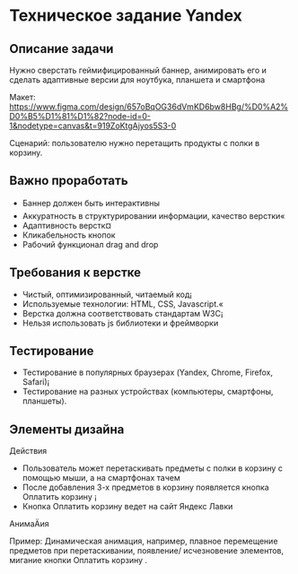 # Техническое задание Yandex

## Описание задачи

Нужно сверстать геймифицированный баннер, анимировать
его и сделать адаптивные версии для ноутбука, планшета и
смартфона

Макет: https://www.figma.com/design/657oBqOG36dVmKD6bw8HBg/%D0%A2%D0%B5%D1%81%D1%82?node-id=0-1&nodetype=canvas&t=919ZoKtgAjyos5S3-0

Сценарий: пользователю нужно перетащить продукты с полки в
корзину.

## Важно проработать

- Баннер должен быть интерактивны
- Аккуратность в структурировании информации, качество
верстки«
- Адаптивность верстк¤
- Кликабельность кнопок
- Рабочий функционал drag and drop

## Требования к верстке

- Чистый, оптимизированный, читаемый код¡
- Используемые технологии: HTML, CSS, Javascript.«
- Верстка должна соответствовать стандартам W3C¡
- Нельзя использовать js библиотеки и фреймворки

## Тестирование

- Тестирование в популярных браузерах (Yandex, Chrome,
Firefox, Safari)¡
- Тестирование на разных устройствах (компьютеры,
смартфоны, планшеты).

## Элементы дизайна

Действия

- Пользователь может перетаскивать предметы с полки в
корзину с помощью мыши, а на смартфонах тачем
- После добавления 3-х предметов в корзину появляется
кнопка  Оплатить корзину ¡
- Кнопка  Оплатить корзину ведет на сайт Яндекс Лавки

АнимаÄия

Пример: Динамическая анимация, например, плавное
перемещение предметов при перетаскивании, появление/
исчезновение элементов, мигание кнопки  Оплатить корзину .